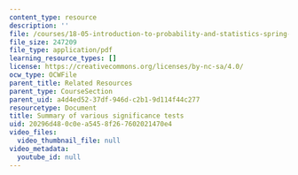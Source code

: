 ```yaml
---
content_type: resource
description: ''
file: /courses/18-05-introduction-to-probability-and-statistics-spring-2014/20296d480c0ea5458f267602021470e4_MIT18_05S14_nhst.pdf
file_size: 247209
file_type: application/pdf
learning_resource_types: []
license: https://creativecommons.org/licenses/by-nc-sa/4.0/
ocw_type: OCWFile
parent_title: Related Resources
parent_type: CourseSection
parent_uid: a4d4ed52-37df-946d-c2b1-9d114f44c277
resourcetype: Document
title: Summary of various significance tests
uid: 20296d48-0c0e-a545-8f26-7602021470e4
video_files:
  video_thumbnail_file: null
video_metadata:
  youtube_id: null
---
```


